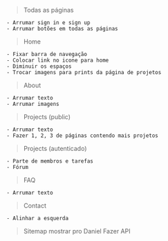> Todas as páginas

	- Arrumar sign in e sign up
	- Arrumar botões em todas as páginas


> Home

	- Fixar barra de navegação
	- Colocar link no icone para home
	- Diminuir os espaços
	- Trocar imagens para prints da página de projetos

> About

	- Arrumar texto
	- Arrumar imagens

> Projects (public)

	- Arrumar texto
	- Fazer 1, 2, 3 de páginas contendo mais projetos

> Projects (autenticado)

	- Parte de membros e tarefas
	- Fórum 

> FAQ

	- Arrumar texto

> Contact 

	- Alinhar a esquerda


> Sitemap mostrar pro Daniel
> Fazer API
